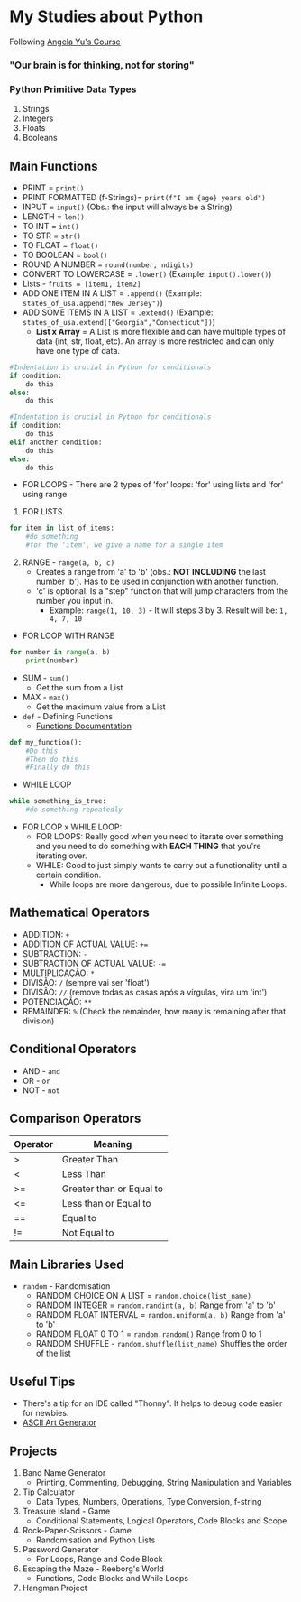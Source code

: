 # My Studies about Python
Following [Angela Yu's Course](https://www.udemy.com/course/100-days-of-code/)

### "Our brain is for thinking, not for storing"

### Python Primitive Data Types
1. Strings
2. Integers
3. Floats
4. Booleans

## Main Functions
- PRINT = `print()`
- PRINT FORMATTED (f-Strings)= `print(f"I am {age} years old")`
- INPUT = `input()`  (Obs.: the input will always be a String)
- LENGTH = `len()`  
- TO INT = `int()`  
- TO STR = `str()`  
- TO FLOAT = `float()`  
- TO BOOLEAN = `bool()`  
- ROUND A NUMBER = `round(number, ndigits)`  
- CONVERT TO LOWERCASE = `.lower()` (Example: `input().lower()`)  
- Lists - `fruits = [item1, item2]`
- ADD ONE ITEM IN A LIST = `.append()` (Example: `states_of_usa.append("New Jersey")`)
- ADD SOME ITEMS IN A LIST = `.extend()` (Example: `states_of_usa.extend(["Georgia","Connecticut"])`)
    - **List x Array** = A List is more flexible and can have multiple types of data (int, str, float, etc). An array is more restricted and can only have one type of data.
```python
#Indentation is crucial in Python for conditionals
if condition:
    do this
else:
    do this
```
```python
#Indentation is crucial in Python for conditionals
if condition:
    do this
elif another condition:
    do this
else:
    do this
```
- FOR LOOPS - There are 2 types of 'for' loops: 'for' using lists and 'for' using range
1. FOR LISTS
```python
for item in list_of_items:
    #do something
    #for the 'item', we give a name for a single item
```
2. RANGE - `range(a, b, c)`
    - Creates a range from 'a' to 'b' (obs.: **NOT INCLUDING** the last number 'b'). Has to be used in conjunction with another function.
    - 'c' is optional. Is a "step" function that will jump characters from the number you input in.
        - Example: `range(1, 10, 3)` - It will steps 3 by 3. Result will be: `1, 4, 7, 10`

  - FOR LOOP WITH RANGE
```python
for number in range(a, b)
    print(number)
```
- SUM - `sum()`
    - Get the sum from a List
- MAX - `max()`
    - Get the maximum value from a List
- `def` - Defining Functions
    - [Functions Documentation](https://docs.python.org/3/library/functions.html)
```python
def my_function():
    #Do this
    #Then do this
    #Finally do this
```
- WHILE LOOP
```python
while something_is_true:
    #do something repeatedly
```
- FOR LOOP x WHILE LOOP:
    - FOR LOOPS: Really good when you need to iterate over something and you need to do something with **EACH THING** that you're iterating over.
    - WHILE: Good to just simply wants to carry out a functionality until a certain condition.
        - While loops are more dangerous, due to possible Infinite Loops.

## Mathematical Operators
- ADDITION: `+`  
- ADDITION OF ACTUAL VALUE: `+=`  
- SUBTRACTION: `-`  
- SUBTRACTION OF ACTUAL VALUE: `-=`  
- MULTIPLICAÇÃO: `*`  
- DIVISÃO: `/` (sempre vai ser 'float')  
- DIVISÃO: `//` (remove todas as casas após a vírgulas, vira um 'int')  
- POTENCIAÇÃO: `**`  
- REMAINDER: `%` (Check the remainder, how many is remaining after that division)  

## Conditional Operators
- AND - `and`  
- OR - `or`  
- NOT - `not`  

## Comparison Operators
| Operator | Meaning |
| --- | --- |
| > | Greater Than |
| < | Less Than |
| >= | Greater than or Equal to |
| <= | Less than or Equal to |
| == | Equal to |
| != | Not Equal to |

## Main Libraries Used
- `random` - Randomisation
    - RANDOM CHOICE ON A LIST = `random.choice(list_name)`
    - RANDOM INTEGER = `random.randint(a, b)` Range from 'a' to 'b'
    - RANDOM FLOAT INTERVAL = `random.uniform(a, b)` Range from 'a' to 'b'
    - RANDOM FLOAT 0 TO 1 = `random.random()` Range from 0 to 1
    - RANDOM SHUFFLE - `random.shuffle(list_name)` Shuffles the order of the list

## Useful Tips
- There's a tip for an IDE called "Thonny". It helps to debug code easier for newbies.
- [ASCII Art Generator](https://ascii.co.uk/art)

## Projects
1. Band Name Generator
    - Printing, Commenting, Debugging, String Manipulation and Variables
2. Tip Calculator
    - Data Types, Numbers, Operations, Type Conversion, f-string
3. Treasure Island - Game
    - Conditional Statements, Logical Operators, Code Blocks and Scope
4. Rock-Paper-Scissors - Game
    - Randomisation and Python Lists
5. Password Generator
    - For Loops, Range and Code Block
6. Escaping the Maze - Reeborg's World
    - Functions, Code Blocks and While Loops
7. Hangman Project